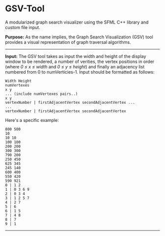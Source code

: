 # GSV-Tool
A modularized graph search visualizer using the SFML C++ library and custom file input.

<strong>Purpose:</strong> As the name implies, the Graph Search Visualization (GSV) tool provides a visual representation of graph traversal algorithms.
___
<strong>Input:</strong> The GSV tool takes as input the width and height of the display window to be rendered, a number of verities, the vertex positions in order (where _0 ≤ x ≤ width_ and _0 ≤ y ≤ height_) and finally an adjacency list numbered from 0 to numVerticies-1.
Input should be formatted as follows:
```
Width Height
numVertexes
x y
... (include numVertexes pairs..)
x y
vertexNumber | firstAdjacentVertex secondAdjacentVertex ... 
...
vertexNumber | firstAdjacentVertex secondAdjacentVertex
```
Here's a specific example:
```
800 500
10
10 10
100 100
200 200
300 300
790 200
250 450
625 345
245 140
600 400
550 420
590 921
0 | 1 2
1 | 0 3 6 9
2 | 0 3 4
3 | 1 2 5 7
4 | 2 7
5 | 6
6 | 1 5
7 | 4 8
8 | 7
9 | 1
```

___

